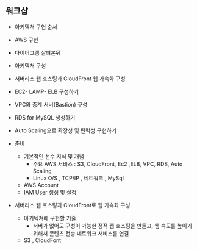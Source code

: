 ## 워크샵

- 아키텍쳐 구현 순서
- AWS 구현
- 다이어그램 살펴본뒤
- 아키텍쳐 구성


- 서버리스 웹 호스팅과 CloudFront 웹 가속화 구성
- EC2- LAMP- ELB 구성하기
- VPC와 중계 서버(Bastion) 구성
- RDS for MySQL 생성하기
- Auto Scaling으로 확장성 및 탄력성 구현하기


- 준비
    - 기본적인 선수 지식 및 개념
        - 주요 AWS 서비스 : S3, CloudFront, Ec2 ,ELB, VPC, RDS, Auto Scaling
        - Linux O/S , TCP/IP , 네트워크 , MySql
    - AWS Account
    - IAM User 생성 및 설정
    
- 서버리스 웹 호스팅과 CloudFront로 웹 가속화 구성
    - 아키텍쳐에 구현할 기술
        - 서버가 없어도 구성이 가능한 정적 웹 호스팅을 만들고, 웹 속도를 높이기 위해서 콘텐츠 전송 네트워크 서비스를 연결
    - S3 , CloudFont
    